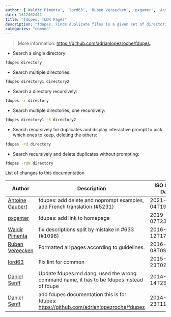 ```yaml
---
author: ['Waldir Pimenta', 'lord63', 'Ruben Vereecken', 'pxgamer', 'Antoine Gaubert', 'Daniel Senff']
date: 1612462441
title: "fdupes, TLDR Pages"
description: "fdupes, Finds duplicate files in a given set of directories."
categories: "common"
---
```

> More information: <https://github.com/adrianlopezroche/fdupes>.

- Search a single directory:

```bash
fdupes directory
```

- Search multiple directories:

```bash
fdupes directory1 directory2
```

- Search a directory recursively:

```bash
fdupes -r directory
```

- Search multiple directories, one recursively:

```bash
fdupes directory1 -R directory2
```

- Search recursively for duplicates and display interactive prompt to pick which ones to keep, deleting the others:

```bash
fdupes -rd directory
```

- Search recursively and delete duplicates without prompting:

```bash
fdupes -rdN directory
```
List of changes to this documentation


Author | Description | ISO 8601 Date | GitHub link
------|-----|-----|-----
[Antoine Gaubert](mailto:angauber@student.42lyon.fr) | fdupes: add delete and noprompt examples, add French translation (#5231) | 2021-02-04T19:14:01 | [0f064dff2c48](https://github.com/tldr-pages/tldr/commit/0f064dff2c48a12134a14faeb6b95200f04a64a5)
[pxgamer](mailto:owzie123@gmail.com) | fdupes: add link to homepage | 2019-06-07T23:58:59 | [c96ec5bdce02](https://github.com/tldr-pages/tldr/commit/c96ec5bdce0274f650396f552a0dd8c68d27d169)
[Waldir Pimenta](mailto:waldyrious@gmail.com) | fix descriptions split by mistake in #633 (#1098) | 2016-10-12T17:58:04 | [c15d705d4007](https://github.com/tldr-pages/tldr/commit/c15d705d4007cc9adfa737a0ec6b88bef56656a8)
[Ruben Vereecken](mailto:rubenvereecken@gmail.com) | Formatted all pages according to guidelines. | 2016-01-08T09:38:59 | [066582e8eab5](https://github.com/tldr-pages/tldr/commit/066582e8eab57bce9861cc8d379e158d61f1cc95)
[lord63](mailto:lord63.j@gmail.com) | Fix lint for common | 2015-10-23T02:02:34 | [56a7cba6568f](https://github.com/tldr-pages/tldr/commit/56a7cba6568fcdaaeca2ddf0b80341cfc7de6285)
[Daniel Senff](mailto:mail@danielsenff.de) | Update fdupes.md dang, used the wrong command name, it has to be fdupes instead of fdupe | 2014-09-14T23:29:47 | [87fef5cffa88](https://github.com/tldr-pages/tldr/commit/87fef5cffa8854a89abb411d42e6e161f227dec9)
[Daniel Senff](mailto:mail@danielsenff.de) | add fdupes documentation this is for fdupes: https://github.com/adrianlopezroche/fdupes | 2014-08-23T11:26:21 | [8622386ae37b](https://github.com/tldr-pages/tldr/commit/8622386ae37bc3e55f7522220d325dfba4061bca)

